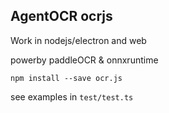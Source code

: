 ## AgentOCR ocrjs

Work in nodejs/electron and web

powerby paddleOCR & onnxruntime

```
npm install --save ocr.js
```

see examples in `test/test.ts`

